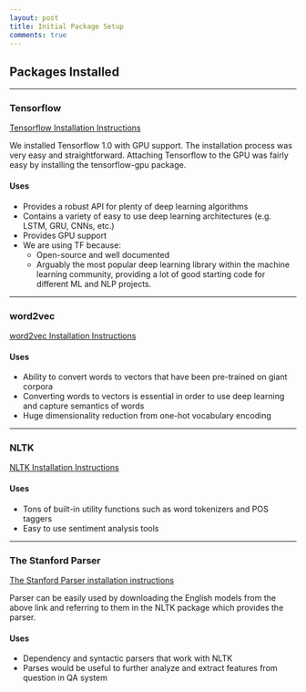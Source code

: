 ```yaml
---
layout: post
title: Initial Package Setup
comments: true
---
```


## [](#header-2)Packages Installed

* * *

### [](#header-3)Tensorflow

[Tensorflow Installation Instructions](https://www.tensorflow.org/install/install_linux)

We installed Tensorflow 1.0 with GPU support. The installation process was very easy and straightforward.
Attaching Tensorflow to the GPU was fairly easy by installing the tensorflow-gpu package.

#### [](#header-4)Uses

*   Provides a robust API for plenty of deep learning algorithms
*   Contains a variety of easy to use deep learning architectures (e.g. LSTM, GRU, CNNs, etc.)
*   Provides GPU support
*   We are using TF because:
    *   Open-source and well documented
    *   Arguably the most popular deep learning library within the machine learning community, providing a lot of good starting code for different ML and NLP projects.

* * *

### [](#header-3)word2vec

[word2vec Installation Instructions](https://radimrehurek.com/gensim/install.html)

#### [](#header-4)Uses

*   Ability to convert words to vectors that have been pre-trained on giant corpora
*   Converting words to vectors is essential in order to use deep learning and capture semantics of words
*   Huge dimensionality reduction from one-hot vocabulary encoding

* * *

### [](#header-3)NLTK

[NLTK Installation Instructions](http://www.nltk.org/install.html)

#### [](#header-4)Uses

*   Tons of built-in utility functions such as word tokenizers and POS taggers
*   Easy to use sentiment analysis tools

* * *

### [](#header-3)The Stanford Parser

[The Stanford Parser installation instructions](https://github.com/nltk/nltk/wiki/Installing-Third-Party-Software)

Parser can be easily used by downloading the English models from the above link and referring to them in
the NLTK package which provides the parser.

#### [](#header-4)Uses

*   Dependency and syntactic parsers that work with NLTK
*   Parses would be useful to further analyze and extract features from question in QA system

